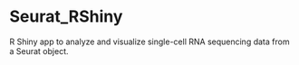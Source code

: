# Seurat_RShiny

R Shiny app to analyze and visualize single-cell RNA sequencing data from a Seurat object.
